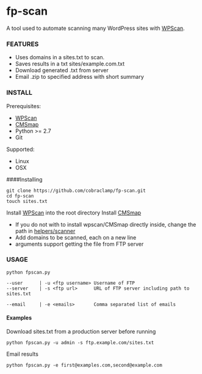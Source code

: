 # fp-scan
A tool used to automate scanning many WordPress sites with [WPScan](http://wpscan.org/).

### FEATURES
- Uses domains in a sites.txt to scan.
- Saves results in a txt sites/example.com.txt
- Download generated .txt from server
- Email .zip to specified address with short summary


### INSTALL

Prerequisites:
- [WPScan](http://wpscan.org/)
- [CMSmap](https://github.com/Dionach/CMSmap)
- Python >= 2.7
- Git

Supported:
- Linux
- OSX

####Installing

    git clone https://github.com/cobraclamp/fp-scan.git
    cd fp-scan
    touch sites.txt

Install [WPScan](http://wpscan.org/) into the root directory
Install [CMSmap](https://github.com/Dionach/CMSmap)
* If you do not with to install wpscan/CMSmap directly inside, change the path in [helpers/scanner](https://github.com/cobraclamp/fp-scan/blob/master/fpscan_helpers/scanner.py#L14)
* Add domains to be scanned, each on a new line
* arguments support getting the file from FTP server

### USAGE

`python fpscan.py`

    --user      | -u <ftp username> Username of FTP
    --server    | -s <ftp url>      URL of FTP server including path to sites.txt

    --email     | -e <emails>       Comma separated list of emails

#### Examples

Download sites.txt from a production server before running

`python fpscan.py -u admin -s ftp.example.com/sites.txt`

Email results

`python fpscan.py -e first@examples.com,second@example.com`

